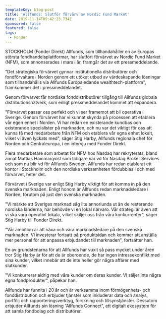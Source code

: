 ```yaml
---
templateKey: blog-post
title: 'Allfunds: Slutför förvärv av Nordic Fund Market'
date: 2019-11-14T09:42:23.734Z
sponsored: false
featured: false
tags:
  - Fonder
---
```

STOCKHOLM (Fonder Direkt) Allfunds, som tillhandahåller en av Europas största fondhandelsplattformar, har slutfört förvärvet av Nordic Fund Market (NFM), som annonserades i mars i år, framgår det av ett pressmeddelande. 

"Det strategiska förvärvet gynnar institutionella distributörer och fondförvaltare i Norden genom ett utökat utbud av värdeskapande lösningar som tillhandahålls via Allfunds Europaledande wealthtech-plattform", framkommer det i pressmeddelandet. 

Genom förvärvet får nordiska fonddistributörer tillgång till Allfunds globala distributionsnätverk, som enligt pressmeddelandet kommet att expandera. 

"Förvärvet passar oss perfekt och vi ser framemot att bli operativa i Sverige. Genom förvärvet har vi kunnat skynda på processen att etablera vår egen enhet i Norden. Vi har redan en existerande kundbas och existerande specialister på marknaden, och nu var det viktigt för oss att kunna få med medarbetare från NFM och etablera vår egna enhet lokalt, vilket vi även lyckats med", säger Stig Harby, Allfunds regionala chef för Norden och Centraleuropa, i en intervju med Fonder Direkt. 

Flera medarbetare som arbetat för NFM hos Nasdaq har rekryterats, bland annat Mattias Hammarqvist som tidigare var vd för Nasdaq Broker Services och som nu blir vd för Allfunds Sweden. Allfunds har redan etablerat ett kontor i Stockholm och den nordiska verksamheten fördubblas i och med förvärvet, heter det. 

Förvärvet i Sverige var enligt Stig Harby viktigt för att komma in på den svenska marknaden. Enligt honom är Allfunds redan marknadsledare i Norden, förutom på just den svenska marknaden. 

"Vi märkte att Sveriges marknad såg lite annorlunda ut än de resterande nordiska länderna, här behövde vi en lokal närvaro. Vår strategi är även att vi ska vara operativt lokala, vilket skiljer oss från våra konkurrenter", säger Stig Harby till Fonder Direkt. 

"Vår ambition är att växa och vara marknadsledare på den svenska marknaden. Vi investerar fortsatt på produktsidan och kommer att anställa mer personal för att anpassa erbjudandet till marknaden", fortsätter han.   

En av grundstenarna för att Allfunds har vuxit så pass mycket under åren tror Stig Harby är för att de är oberoende, de har ingen intressekonflikt med sina kunder, vilket innebär att de inte heller gör några affärer med slutkunder. 

"Vi konkurrerar aldrig med våra kunder om deras kunder. Vi säljer inte några egna fondprodukter", påpekar han.  

Allfunds har funnits i 20 år och är verksamma inom förmögenhets- och fonddistribution och erbjuder tjänster som inkluderar data och analys, portfölj och rapporteringsverktyg, forskning och tillsynstjänster. Dessutom erbjuder Allfunds sin lösning ”Allfunds Connect”, ett digitalt ekosystem för att samla fondbolag och distributörer.
